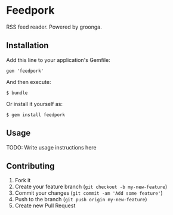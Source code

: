 # Feedpork

RSS feed reader. Powered by groonga.

## Installation

Add this line to your application's Gemfile:

    gem 'feedpork'

And then execute:

    $ bundle

Or install it yourself as:

    $ gem install feedpork

## Usage

TODO: Write usage instructions here

## Contributing

1. Fork it
2. Create your feature branch (`git checkout -b my-new-feature`)
3. Commit your changes (`git commit -am 'Add some feature'`)
4. Push to the branch (`git push origin my-new-feature`)
5. Create new Pull Request
